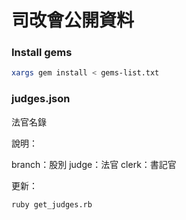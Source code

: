 # 司改會公開資料

### Install gems

```bash
xargs gem install < gems-list.txt
```

### judges.json

法官名錄

說明：

branch：股別
judge：法官
clerk：書記官

更新：

```bash
ruby get_judges.rb
```

